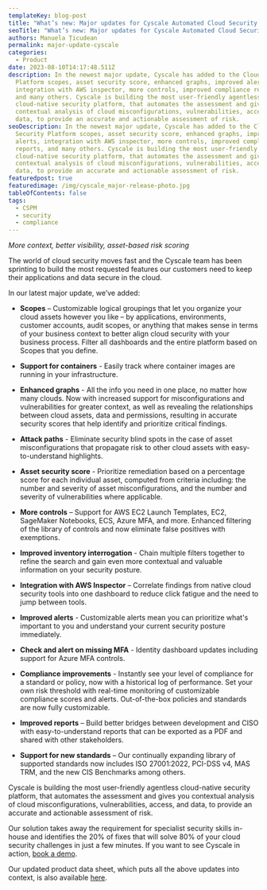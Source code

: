 ```yaml
---
templateKey: blog-post
title: "What’s new: Major updates for Cyscale Automated Cloud Security Platform"
seoTitle: "What’s new: Major updates for Cyscale Automated Cloud Security Platform"
authors: Manuela Țicudean
permalink: major-update-cyscale
categories:
  - Product
date: 2023-08-10T14:17:48.511Z
description: In the newest major update, Cyscale has added to the Cloud Security
  Platform scopes, asset security score, enhanced graphs, improved alerts,
  integration with AWS inspector, more controls, improved compliance reports,
  and many others. Cyscale is building the most user-friendly agentless
  cloud-native security platform, that automates the assessment and gives you
  contextual analysis of cloud misconfigurations, vulnerabilities, access, and
  data, to provide an accurate and actionable assessment of risk.
seoDescription: In the newest major update, Cyscale has added to the Cloud
  Security Platform scopes, asset security score, enhanced graphs, improved
  alerts, integration with AWS inspector, more controls, improved compliance
  reports, and many others. Cyscale is building the most user-friendly agentless
  cloud-native security platform, that automates the assessment and gives you
  contextual analysis of cloud misconfigurations, vulnerabilities, access, and
  data, to provide an accurate and actionable assessment of risk.
featuredpost: true
featuredimage: /img/cyscale_major-release-photo.jpg
tableOfContents: false
tags:
  - CSPM
  - security
  - compliance
---
```

*More context, better visibility, asset-based risk scoring*

The world of cloud security moves fast and the Cyscale team has been sprinting to build the most requested features our customers need to keep their applications and data secure in the cloud.

In our latest major update, we’ve added:

* **Scopes** – Customizable logical groupings that let you organize your cloud assets however you like – by applications, environments, customer accounts, audit scopes, or anything that makes sense in terms of your business context to better align cloud security with your business process. Filter all dashboards and the entire platform based on Scopes that you define.
* **Support for containers** - Easily track where container images are running in your infrastructure.
* **Enhanced graphs** - All the info you need in one place, no matter how many clouds. Now with increased support for misconfigurations and vulnerabilities for greater context, as well as revealing the relationships between cloud assets, data and permissions, resulting in accurate security scores that help identify and prioritize critical findings. 
* **Attack paths** - Eliminate security blind spots in the case of asset misconfigurations that propagate risk to other cloud assets with easy-to-understand highlights.
* **Asset security score** - Prioritize remediation based on a percentage score for each individual asset, computed from criteria including: the number and severity of asset misconfigurations, and the number and severity of vulnerabilities where applicable.


* **More controls** – Support for AWS EC2 Launch Templates, EC2, SageMaker Notebooks, ECS, Azure MFA, and more. Enhanced filtering of the library of controls and now eliminate false positives with exemptions.
* **Improved inventory interrogation** - Chain multiple filters together to refine the search and gain even more contextual and valuable information on your security posture.
* **Integration with AWS Inspector** – Correlate findings from native cloud security tools into one dashboard to reduce click fatigue and the need to jump between tools.
* **Improved alerts** - Customizable alerts mean you can prioritize what's important to you and understand your current security posture immediately.
* **Check and alert on missing MFA** - Identity dashboard updates including support for Azure MFA controls.
* **Compliance improvements** - Instantly see your level of compliance for a standard or policy, now with a historical log of performance. Set your own risk threshold with real-time monitoring of customizable compliance scores and alerts. Out-of-the-box policies and standards are now fully customizable.
* **Improved reports** – Build better bridges between development and CISO with easy-to-understand reports that can be exported as a PDF and shared with other stakeholders.
* **Support for new standards** – Our continually expanding library of supported standards now includes ISO 27001:2022, PCI-DSS v4, MAS TRM, and the new CIS Benchmarks among others.

Cyscale is building the most user-friendly agentless cloud-native security platform, that automates the assessment and gives you contextual analysis of cloud misconfigurations, vulnerabilities, access, and data, to provide an accurate and actionable assessment of risk.

Our solution takes away the requirement for specialist security skills in-house and identifies the 20% of fixes that will solve 80% of your cloud security challenges in just a few minutes. If you want to see Cyscale in action, [book a demo](https://cyscale.com/request-demo/).

Our updated product data sheet, which puts all the above updates into context, is also available [here](https://cyscale.com/resources/cyscale-cloud-data-security-datasheet.pdf).
